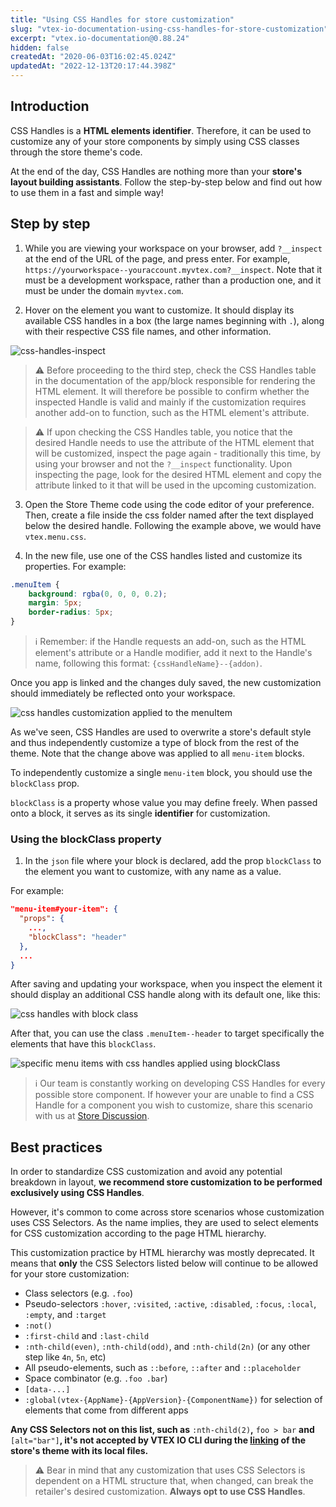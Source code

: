 ```yaml
---
title: "Using CSS Handles for store customization"
slug: "vtex-io-documentation-using-css-handles-for-store-customization"
excerpt: "vtex.io-documentation@0.88.24"
hidden: false
createdAt: "2020-06-03T16:02:45.024Z"
updatedAt: "2022-12-13T20:17:44.398Z"
---
```

## Introduction

CSS Handles is a **HTML elements identifier**. Therefore, it can be used to customize any of your store components by simply using CSS classes through the store theme's code.

At the end of the day, CSS Handles are nothing more than your **store's layout building assistants**. Follow the step-by-step below and find out how to use them in a fast and simple way!

## Step by step

1. While you are viewing your workspace on your browser, add `?__inspect` at the end of the URL of the page, and press enter. For example, `https://yourworkspace--youraccount.myvtex.com?__inspect`. Note that it must be a development workspace, rather than a production one, and it must be under the domain `myvtex.com`.

2. Hover on the element you want to customize. It should display its available CSS handles in a box (the large names beginning with `.`), along with their respective CSS file names, and other information.

![css-handles-inspect](https://user-images.githubusercontent.com/5691711/70256857-ffdd8780-1767-11ea-936d-a98cbfc924c1.png)

>⚠️ Before proceeding to the third step, check the CSS Handles table in the documentation of the app/block responsible for rendering the HTML element. It will therefore be possible to confirm whether the inspected Handle is valid and mainly if the customization requires another add-on to function, such as the HTML element's attribute.

>⚠️ If upon checking the CSS Handles table, you notice that the desired Handle needs to use the attribute of the HTML element that will be customized, inspect the page again - traditionally this time, by using your browser and not the `?__inspect` functionality. Upon inspecting the page, look for the desired HTML element and copy the attribute linked to it that will be used in the upcoming customization.

3. Open the Store Theme code using the code editor of your preference. Then, create a file inside the css folder named after the text displayed below the desired handle. Following the example above, we would have `vtex.menu.css`.

4. In the new file, use one of the CSS handles listed and customize its properties. For example:

```css
.menuItem {  
    background: rgba(0, 0, 0, 0.2);
    margin: 5px;
    border-radius: 5px;
}
```

> ℹ️ Remember: if the Handle requests an add-on, such as the HTML element's attribute or a Handle modifier, add it next to the Handle's name, following this format: `{cssHandleName}--{addon)`.

Once you app is linked and the changes duly saved, the new customization should immediately be reflected onto your workspace.  

![css handles customization applied to the menuItem](https://user-images.githubusercontent.com/5691711/70257811-d160ac00-1769-11ea-8434-67f71afc2056.png)

As we've seen, CSS Handles are used to overwrite a store's default style and thus independently customize a type of block from the rest of the theme. Note that the change above was applied to all `menu-item` blocks.

To independently customize a single `menu-item` block, you should use the  `blockClass` prop.

`blockClass` is a property whose value you may define freely. When passed onto a block, it serves as its single **identifier** for customization.

### Using the blockClass property

1. In the `json` file where your block is declared, add the prop `blockClass` to the element you want to customize, with any name as a value.

For example:

```json
"menu-item#your-item": {
  "props": {
    ...,
    "blockClass": "header"
  },
  ...
}
```

After saving and updating your workspace, when you inspect the element it should display an additional CSS handle along with its default one, like this:

![css handles with block class](https://user-images.githubusercontent.com/5691711/70259211-7c726500-176c-11ea-9252-32b4aad76c12.png)

After that, you can use the class `.menuItem--header` to target specifically the elements that have this `blockClass`.

![specific menu items with css handles applied using blockClass](https://user-images.githubusercontent.com/5691711/70259424-e985fa80-176c-11ea-93e7-5c72770804f6.png)

> ℹ️  Our team is constantly working on developing CSS Handles for every possible store component. If however your are unable to find a CSS Handle for a component you wish to customize, share this scenario with us at [Store Discussion](https://github.com/vtex-apps/store-discussion).  

## Best practices

In order to standardize CSS customization and avoid any potential breakdown in layout, **we recommend store customization to be performed exclusively using CSS Handles**.

However, it's common to come across store scenarios whose customization uses CSS Selectors. As the name implies, they are used to select elements for CSS customization according to the page HTML hierarchy.

This customization practice by HTML hierarchy was mostly deprecated. It means that **only** the CSS Selectors listed below will continue to be allowed for your store customization:

- Class selectors (e.g. `.foo`)
- Pseudo-selectors `:hover`, `:visited`, `:active`, `:disabled`, `:focus`, `:local`, `:empty`, and `:target`
- `:not()`
- `:first-child` and `:last-child`
- `:nth-child(even)`, `:nth-child(odd)`, and `:nth-child(2n)` (or any other step like `4n`, `5n`, etc)
- All pseudo-elements, such as  `::before`, `::after` and `::placeholder`
- Space combinator (e.g. `.foo .bar`)
- `[data-...]`
- `:global(vtex-{AppName}-{AppVersion}-{ComponentName})` for selection of elements that come from different apps

**Any CSS Selectors not on this list, such as** `:nth-child(2)`**,** `foo > bar` **and** `[alt="bar"]`**, it's not accepted by VTEX IO CLI during the [linking](https://developers.vtex.com/vtex-developer-docs/docs/vtex-io-documentation-linking-an-app) of the store's theme with its local files.**

>⚠️ Bear in mind that any customization that uses CSS Selectors is dependent on a HTML structure that, when changed, can break the retailer's desired customization. **Always opt to use CSS Handles**.
